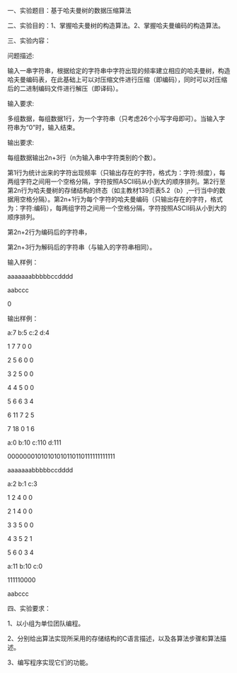 一、实验题目：基于哈夫曼树的数据压缩算法

二、实验目的：1、掌握哈夫曼树的构造算法。2、掌握哈夫曼编码的构造算法。

三、实验内容：

问题描述:

输入一串字符串，根据给定的字符串中字符出现的频率建立相应的哈夫曼树，构造哈夫曼编码表，在此基础上可以对压缩文件进行压缩（即编码），同时可以对压缩后的二进制编码文件进行解压（即译码）。

输入要求:

多组数据，每组数据1行，为一个字符串（只考虑26个小写字母即可）。当输入字符串为“0”时，输入结束。

输出要求:

每组数据输出2n+3行（n为输入串中字符类别的个数）。

第1行为统计出来的字符出现频率（只输出存在的字符，格式为：字符:频度），每两组字符之间用一个空格分隔，字符按照ASCII码从小到大的顺序排列。第2行至第2n行为哈夫曼树的存储结构的终态（如主教材139页表5.2（b）,一行当中的数据用空格分隔）。第2n+1行为每个字符的哈夫曼编码（只输出存在的字符，格式为：字符:编码），每两组字符之间用一个空格分隔，字符按照ASCII码从小到大的顺序排列。

第2n+2行为编码后的字符串，

第2n+3行为解码后的字符串（与输入的字符串相同）。

输入样例：

aaaaaaabbbbbccdddd

aabccc

0

输出样例：

a:7 b:5 c:2 d:4

1 7 7 0 0

2 5 6 0 0

3 2 5 0 0

4 4 5 0 0

5 6 6 3 4

6 11 7 2 5

7 18 0 1 6

a:0 b:10 c:110 d:111

00000001010101010110110111111111111

aaaaaaabbbbbccdddd

a:2 b:1 c:3

1 2 4 0 0

2 1 4 0 0

3 3 5 0 0

4 3 5 2 1

5 6 0 3 4

a:11 b:10 c:0

111110000

aabccc

四、实验要求：

1、以小组为单位团队编程。

2、分别给出算法实现所采用的存储结构的C语言描述，以及各算法步骤和算法描述。

3、编写程序实现它们的功能。